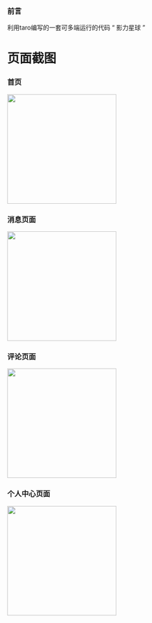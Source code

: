 ### 前言
利用taro编写的一套可多端运行的代码  “ 影力星球 ”


# 页面截图

### 首页
<img src="https://raw.githubusercontent.com/wushuxuan/taro_movies/master/img/example/index.jpg"  width="250"/>


### 消息页面
<img src="https://raw.githubusercontent.com/wushuxuan/taro_movies/master/img/example/meesage.jpg"  width="250"/>


### 评论页面
<img src="https://raw.githubusercontent.com/wushuxuan/taro_movies/master/img/example/panel.jpg"  width="250"/>


### 个人中心页面
<img src="https://raw.githubusercontent.com/wushuxuan/taro_movies/master/img/example/pernal.jpg"  width="250"/>


